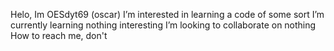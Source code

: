 Helo, Im OESdyt69 (oscar)
I’m interested in learning a code of some sort
I’m currently learning nothing interesting
I’m looking to collaborate on nothing
How to reach me, don't

<!---
OESdyt69/OESdyt69 is a ✨ special ✨ repository because its `README.md` (this file) appears on your GitHub profile.
You can click the Preview link to take a look at your changes.
--->
